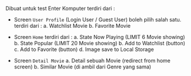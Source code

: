 Dibuat untuk test Enter Komputer
terdiri dari :
- Screen ``User Profile``
(Login User / Guest User) boleh pilih salah satu.
terdiri dari :
a. Watchlist Movie
b. Favorite Movie

- Screen ``Home``
terdiri dari :
a. State Now Playing (LIMIT 6 Movie showing)
b. State Popular (LIMIT 20 Movie showing)
b. Add to Watchlist (button)
c. Add to Favorite (button)
d. Image save to Local Storage

- Screen ``Detail Movie``
a. Detail sebuah Movie (redirect from home screen)
b. Similar Movie (di ambil dari Genre yang sama)

